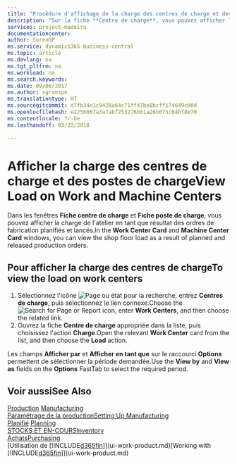 ```yaml
---
title: "Procédure d'affichage de la charge des centres de charge et des postes de charge | Microsoft Docs"
description: "Sur la fiche **Centre de charge**, vous pouvez afficher la charge des centres de charge en tant que résultat des ordres de fabrication lancés."
services: project-madeira
documentationcenter: 
author: SorenGP
ms.service: dynamics365-business-central
ms.topic: article
ms.devlang: na
ms.tgt_pltfrm: na
ms.workload: na
ms.search.keywords: 
ms.date: 09/06/2017
ms.author: sgroespe
ms.translationtype: HT
ms.sourcegitcommit: d7fb34e1c9428a64c71ff47be8bcff174649c00d
ms.openlocfilehash: e2256067a3a7abf253276b61a26b075c04bf8e70
ms.contentlocale: fr-be
ms.lasthandoff: 03/22/2018

---
```

# <a name="view-load-on-work-and-machine-centers"></a><span data-ttu-id="bdee3-103">Afficher la charge des centres de charge et des postes de charge</span><span class="sxs-lookup"><span data-stu-id="bdee3-103">View Load on Work and Machine Centers</span></span>
<span data-ttu-id="bdee3-104">Dans les fenêtres **Fiche centre de charge** et **Fiche poste de charge**, vous pouvez afficher la charge de l'atelier en tant que résultat des ordres de fabrication planifiés et lancés.</span><span class="sxs-lookup"><span data-stu-id="bdee3-104">In the **Work Center Card** and **Machine Center Card** windows, you can view the shop floor load as a result of planned and released production orders.</span></span>    

## <a name="to-view-the-load-on-work-centers"></a><span data-ttu-id="bdee3-105">Pour afficher la charge des centres de charge</span><span class="sxs-lookup"><span data-stu-id="bdee3-105">To view the load on work centers</span></span>  
1.  <span data-ttu-id="bdee3-106">Sélectionnez l'icône ![Page ou état pour la recherche](media/ui-search/search_small.png "Page ou état pour la recherche"), entrez **Centres de charge**, puis sélectionnez le lien connexe.</span><span class="sxs-lookup"><span data-stu-id="bdee3-106">Choose the ![Search for Page or Report](media/ui-search/search_small.png "Search for Page or Report icon") icon, enter **Work Centers**, and then choose the related link.</span></span>  
2.  <span data-ttu-id="bdee3-107">Ouvrez la fiche **Centre de charge** appropriée dans la liste, puis choisissez l'action **Charge**.</span><span class="sxs-lookup"><span data-stu-id="bdee3-107">Open the relevant **Work Center** card from the list, and then choose the **Load** action.</span></span>  

<span data-ttu-id="bdee3-108">Les champs **Afficher par** et **Afficher en tant que** sur le raccourci **Options** permettent de sélectionner la période demandée.</span><span class="sxs-lookup"><span data-stu-id="bdee3-108">Use the **View by** and **View as** fields on the **Options** FastTab to select the required period.</span></span>  

## <a name="see-also"></a><span data-ttu-id="bdee3-109">Voir aussi</span><span class="sxs-lookup"><span data-stu-id="bdee3-109">See Also</span></span>  
<span data-ttu-id="bdee3-110">[Production](production-manage-manufacturing.md)  </span><span class="sxs-lookup"><span data-stu-id="bdee3-110">[Manufacturing](production-manage-manufacturing.md)  </span></span>  
[<span data-ttu-id="bdee3-111">Paramétrage de la production</span><span class="sxs-lookup"><span data-stu-id="bdee3-111">Setting Up Manufacturing</span></span>](production-configure-production-processes.md)  
<span data-ttu-id="bdee3-112">[Planifié](production-planning.md)    </span><span class="sxs-lookup"><span data-stu-id="bdee3-112">[Planning](production-planning.md)    </span></span>  
[<span data-ttu-id="bdee3-113">STOCKS ET EN-COURS</span><span class="sxs-lookup"><span data-stu-id="bdee3-113">Inventory</span></span>](inventory-manage-inventory.md)  
[<span data-ttu-id="bdee3-114">Achats</span><span class="sxs-lookup"><span data-stu-id="bdee3-114">Purchasing</span></span>](purchasing-manage-purchasing.md)  
<span data-ttu-id="bdee3-115">[Utilisation de [!INCLUDE[d365fin](includes/d365fin_md.md)]](ui-work-product.md)</span><span class="sxs-lookup"><span data-stu-id="bdee3-115">[Working with [!INCLUDE[d365fin](includes/d365fin_md.md)]](ui-work-product.md)</span></span>

